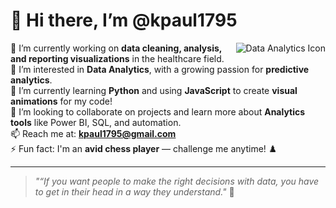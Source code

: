 # 👋 Hi there, I’m @kpaul1795

<img align="right" src="https://img.icons8.com/fluency/96/analytics.png" alt="Data Analytics Icon"/>

🔭 I’m currently working on **data cleaning, analysis, and reporting visualizations** in the healthcare field.  
👀 I’m interested in **Data Analytics**, with a growing passion for **predictive analytics**.  
🌱 I’m currently learning **Python** and using **JavaScript** to create **visual animations** for my code!  
💞️ I’m looking to collaborate on projects and learn more about **Analytics tools** like Power BI, SQL, and automation.  
📫 Reach me at: **kpaul1795@gmail.com**  
⚡ Fun fact: I'm an **avid chess player** — challenge me anytime! ♟️  

---

> *"“If you want people to make the right decisions with data, you have to get in their head in a way they understand."* 🚀  
